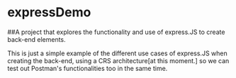 # expressDemo
##A project that explores the functionality and use of express.JS to create back-end elements.

This is just a simple example of the different use cases of express.JS when creating the back-end, using a CRS architecture[at this moment.] 
so we can test out Postman's functionalities too in the same time.
